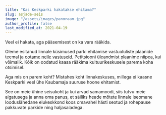 ```yaml
---
title: "Kas Keskparki hakatakse ehitama?"
slug: asjade-seis
image: "/assets/images/panoraam.jpg"
author_profile: false
last_modified_at: 2021-04-19
---
```


Veel ei hakata, aga pääsemisest on ka vara rääkida.

Oleme esitanud linnale küsimused parki ehitamise vastuoluliste plaanide teemal ja [ootame neile vastuseid](/kysimused-linnale). Petitsiooni üleandmist plaanime niipea, kui võimalik. Kõik on oodatud kaasa rääkima kultuurikeskusele parema koha otsimisel.

<!--more-->

Aga mis on parem koht? Mistahes koht linnakeskuses, millega ei kaasne Keskparki veel ühe Kaubamaja suuruse hoone ehitamist.

See on meie ühine seisukoht ja kui arvad samamoodi, siis tutvu meie algatusega ja anna oma panus, et säiliks heade mõtete linnale iseomane looduslähedane elukeskkond koos omavahel hästi seotud ja rohepause pakkuvate parkide ning haljasaladega.

